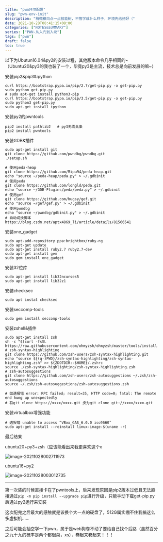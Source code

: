 ```yaml
---
title: "pwn环境配置"
slug: "pwn-env-init"
description: "稍微横向点一点技能树，不管学成什么样子，环境先给搭好（"
date: 2021-10-28T00:41:15+08:00
categories: ["NOTES&SUMMARY"]
series: ["PWN-从入门到入坟"]
tags: ["pwn"]
draft: false
toc: true
---
```


以下为Ubutun16.04&py2的安装过程，其他版本命令几乎相同的~（Ubuntu20&py3的我也装了一个，毕竟py3是主流，技术总是向前发展的嘛~）

安装pip2&pip3&ipython

```
curl https://bootstrap.pypa.io/pip/2.7/get-pip.py -o get-pip.py
sudo python get-pip.py
# sudo apt-get install python3-pip
curl https://bootstrap.pypa.io/pip/3.5/get-pip.py -o get-pip.py
sudo python3 get-pip.py
sudo apt-get install ipython
```

安装py2的pwntools

```
pip2 install pathlib2   # py3无需此条
pip2 install pwntools
```

安装GDB&插件

```
sudo apt-get install git
git clone https://github.com/pwndbg/pwndbg.git
./setup.sh
```

```
# 使用peda-heap
git clone https://github.com/Mipu94/peda-heap.git
echo "source ~/peda-heap/peda.py" > ~/.gdbinit
# 使用peda
git clone https://github.com/longld/peda.git
echo "source ~/GDB-Plugins/peda/peda.py" > ~/.gdbinit
# 使用gef
git clone https://github.com/hugsy/gef.git
echo "source ~/gef/gef.py" > ~/.gdbinit
# 使用pwndbg
echo "source ~/pwndbg/gdbinit.py" > ~/.gdbinit
# 自动切换脚本 https://blog.csdn.net/aptx4869_li/article/details/81566541
```

安装one_gadget

```
sudo apt-add-repository ppa:brightbox/ruby-ng
sudo apt-get update
sudo apt-get install ruby2.7 ruby2.7-dev
sudo apt-get install gem
sudo gem install one_gadget
```

安装32位库

```
sudo apt-get install lib32ncurses5
sudo apt-get install lib32z1
```

安装checksec

```
sudo apt instal checksec
```

安装seccomp-tools

```
sudo gem install seccomp-tools
```

安装zshell&插件

```
sudo apt-get install zsh
sh -c "$(curl -fsSL https://raw.githubusercontent.com/ohmyzsh/ohmyzsh/master/tools/install.sh)"
# zsh-syntax-highlighting
git clone https://github.com/zsh-users/zsh-syntax-highlighting.git
echo "source ${(q-)PWD}/zsh-syntax-highlighting/zsh-syntax-highlighting.zsh" >> ${ZDOTDIR:-$HOME}/.zshrc
source ./zsh-syntax-highlighting/zsh-syntax-highlighting.zsh
# zsh-autosuggestions
git clone https://github.com/zsh-users/zsh-autosuggestions ~/.zsh/zsh-autosuggestions
source ~/.zsh/zsh-autosuggestions/zsh-autosuggestions.zsh
```

```
# 如遇报错 error: RPC failed; result=35, HTTP code=0; fatal: The remote end hung up unexpectedly
# 将git clone https://xxxx/xxxx.git 换为git clone git://xxxx/xxxx.git
```

安装virtualbox增强功能

```
# 遇报错 unable to access “VBox_GAS_6.0.0 iso9660”
sudo apt-get install --reinstall linux-image-$(uname -r)
```

最后结果

ubuntu20+py3+zsh（应该能看出来我更喜欢这个x

![image-20211028002711973](https://raw.githubusercontent.com/AmiaaaZ/ImageOverCloud/master/wpImg/image-20211028002711973.png)

ubuntu16+py2

![image-20211028003012735](https://raw.githubusercontent.com/AmiaaaZ/ImageOverCloud/master/wpImg/image-20211028003012735.png)

------

第一次装的时候直接卡在了pwntools上，后来发现原因是pip2版本过低且无法直接通过`pip -m pip install --upgrade pip`进行升级，只能手动下载get-pip.py后通过py2运行来安装

这次配完之后最大的感触就是该换个大一点的硬盘了，512G属实绷不住我搞这么多虚拟机……

之后可能会抽空学一下pwn，属于是web狗卷不动了要给自己找个后路（虽然百分之九十九的概率是两个都很菜，xs），卷起来卷起来！！！